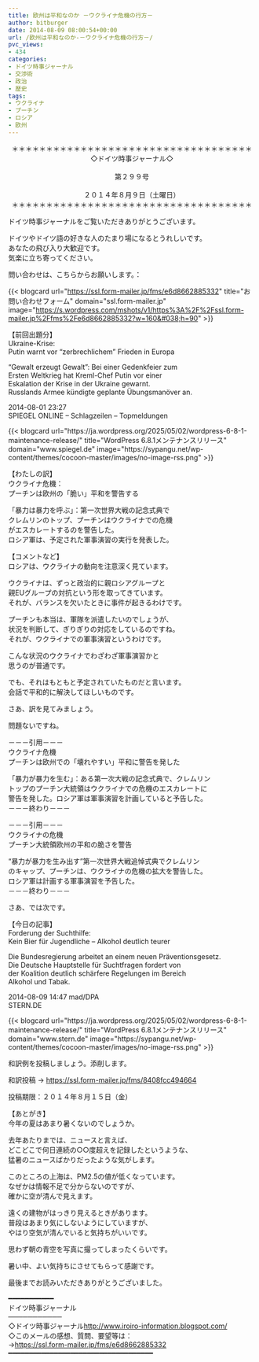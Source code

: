 ```yaml
---
title: 欧州は平和なのか －ウクライナ危機の行方－
author: bitburger
date: 2014-08-09 08:00:54+00:00
url: /欧州は平和なのか-－ウクライナ危機の行方－/
pvc_views:
- 434
categories:
- ドイツ時事ジャーナル
- 交渉術
- 政治
- 歴史
tags:
- ウクライナ
- プーチン
- ロシア
- 欧州
---
```

<p align="center">
  ＊＊＊＊＊＊＊＊＊＊＊＊＊＊＊＊＊＊＊＊＊＊＊＊＊＊＊＊＊＊＊＊＊＊＊<br /> ◇ドイツ時事ジャーナル◇<br /><br /> 第２９９号<br /><br /> ２０１４年８月９日（土曜日）<br /> ＊＊＊＊＊＊＊＊＊＊＊＊＊＊＊＊＊＊＊＊＊＊＊＊＊＊＊＊＊＊＊＊＊＊＊
</p>

ドイツ時事ジャーナルをご覧いただきありがとうございます。  
  
ドイツやドイツ語の好きな人のたまり場になるとうれしいです。  
あなたの飛び入り大歓迎です。  
気楽に立ち寄ってください。  
  
問い合わせは、こちらからお願いします。：  
  
{{< blogcard url="https://ssl.form-mailer.jp/fms/e6d8662885332" title="&#12362;&#21839;&#12356;&#21512;&#12431;&#12379;&#12501;&#12457;&#12540;&#12512;" domain="ssl.form-mailer.jp" image="https://s.wordpress.com/mshots/v1/https%3A%2F%2Fssl.form-mailer.jp%2Ffms%2Fe6d8662885332?w=160&#038;h=90" >}} 

【前回出題分】  
Ukraine-Krise:  
Putin warnt vor &#8220;zerbrechlichem&#8221; Frieden in Europa  
  
&#8220;Gewalt erzeugt Gewalt&#8221;: Bei einer Gedenkfeier zum  
Ersten Weltkrieg hat Kreml-Chef Putin vor einer  
Eskalation der Krise in der Ukraine gewarnt.  
Russlands Armee kündigte geplante Übungsmanöver an.  
  
2014-08-01 23:27  
SPIEGEL ONLINE &#8211; Schlagzeilen &#8211; Topmeldungen 

<div class="rss-entry-cards widget-entry-cards no-icon">
  {{< blogcard url="https://ja.wordpress.org/2025/05/02/wordpress-6-8-1-maintenance-release/" title="WordPress 6.8.1メンテナンスリリース" domain="www.spiegel.de" image="https://sypangu.net/wp-content/themes/cocoon-master/images/no-image-rss.png" >}} 

【わたしの訳】  
ウクライナ危機：  
プーチンは欧州の「脆い」平和を警告する  
  
「暴力は暴力を呼ぶ」：第一次世界大戦の記念式典で  
クレムリンのトップ、プーチンはウクライナでの危機  
がエスカレートするのを警告した。  
ロシア軍は、予定された軍事演習の実行を発表した。 

【コメントなど】  
ロシアは、ウクライナの動向を注意深く見ています。  
  
ウクライナは、ずっと政治的に親ロシアグループと  
親EUグループの対抗という形を取ってきています。  
それが、バランスを欠いたときに事件が起きるわけです。  
  
プーチンも本当は、軍隊を派遣したいのでしょうが、  
状況を判断して、ぎりぎりの対応をしているのですね。  
それが、ウクライナでの軍事演習というわけです。  
  
こんな状況のウクライナでわざわざ軍事演習かと  
思うのが普通です。  
  
でも、それはもともと予定されていたものだと言います。  
会話で平和的に解決してほしいものです。 

さあ、訳を見てみましょう。  
  
問題ないですね。  
  
－－－引用－－－  
ウクライナ危機  
プーチンは欧州での「壊れやすい」平和に警告を発した  
  
「暴力が暴力を生む」：ある第一次大戦の記念式典で、クレムリン  
トップのプーチン大統領はウクライナでの危機のエスカレートに  
警告を発した。ロシア軍は軍事演習を計画していると予告した。  
－－－終わり－－－  
  
－－－引用－－－  
ウクライナの危機  
プーチン大統領欧州の平和の脆さを警告  
  
“暴力が暴力を生み出す”第一次世界大戦追悼式典でクレムリン  
のキャップ、プーチンは、ウクライナの危機の拡大を警告した。  
ロシア軍は計画する軍事演習を予告した。  
－－－終わり－－－ 

さあ、では次です。  
  
【今日の記事】  
Forderung der Suchthilfe:  
Kein Bier für Jugendliche &#8211; Alkohol deutlich teurer  
  
Die Bundesregierung arbeitet an einem neuen Präventionsgesetz.  
Die Deutsche Hauptstelle für Suchtfragen fordert von  
der Koalition deutlich schärfere Regelungen im Bereich  
Alkohol und Tabak.  
  
2014-08-09 14:47 mad/DPA  
STERN.DE 

<div class="rss-entry-cards widget-entry-cards no-icon">
  {{< blogcard url="https://ja.wordpress.org/2025/05/02/wordpress-6-8-1-maintenance-release/" title="WordPress 6.8.1メンテナンスリリース" domain="www.stern.de" image="https://sypangu.net/wp-content/themes/cocoon-master/images/no-image-rss.png" >}} 

和訳例を投稿しましょう。添削します。  
  
和訳投稿 → <https://ssl.form-mailer.jp/fms/8408fcc494664>  
  
投稿期限：２０１４年８月１５日（金） 

【あとがき】  
今年の夏はあまり暑くないのでしょうか。  
  
去年あたりまでは、ニュースと言えば、  
どこどこで何日連続の○○度超えを記録したというような、  
猛暑のニュースばかりだったような気がします。  
  
このところの上海は、PM2.5の値が低くなっています。  
なぜかは情報不足で分からないのですが、  
確かに空が清んで見えます。  
  
遠くの建物がはっきり見えるときがあります。  
普段はあまり気にしないようにしていますが、  
やはり空気が清んでいると気持ちがいいです。  
  
思わず朝の青空を写真に撮ってしまったくらいです。  
  
暑い中、よい気持ちにさせてもらって感謝です。  
  
最後までお読みいただきありがとうございました。 

━━━━━━━━━━━  
ドイツ時事ジャーナル  
───────────  
◇ドイツ時事ジャーナル<http://www.iroiro-information.blogspot.com/>  
◇このメールの感想、質問、要望等は：  
-><https://ssl.form-mailer.jp/fms/e6d8662885332>  
━━━━━━━━━━━━━━━━━━━━━━━━━━━━━━━━━━━